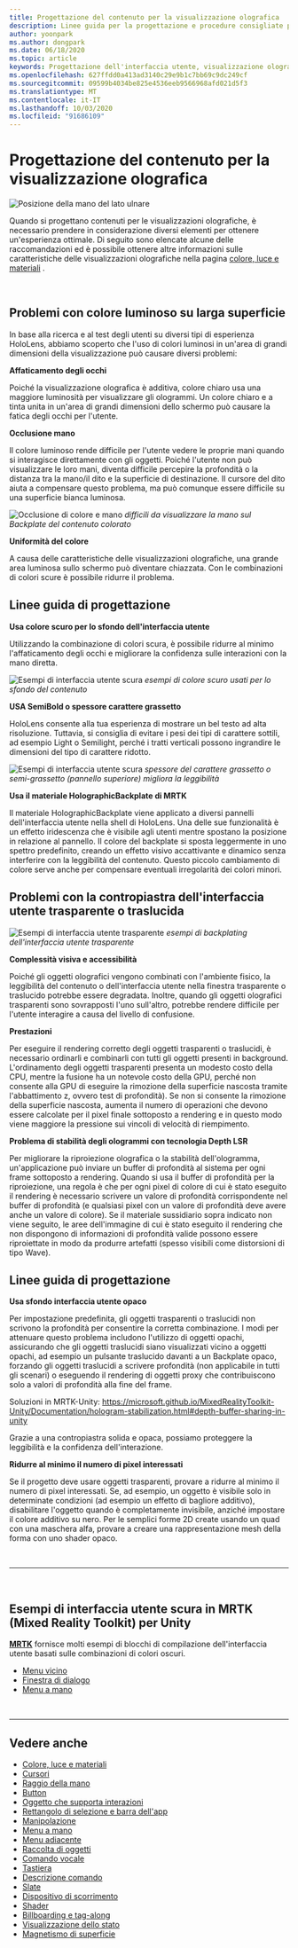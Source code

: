 ```yaml
---
title: Progettazione del contenuto per la visualizzazione olografica
description: Linee guida per la progettazione e procedure consigliate per la visualizzazione olografica
author: yoonpark
ms.author: dongpark
ms.date: 06/18/2020
ms.topic: article
keywords: Progettazione dell'interfaccia utente, visualizzazione olografica, progettazione del contenuto, tema scuro, tema chiaro
ms.openlocfilehash: 627ffdd0a413ad3140c29e9b1c7bb69c9dc249cf
ms.sourcegitcommit: 09599b4034be825e4536eeb9566968afd021d5f3
ms.translationtype: MT
ms.contentlocale: it-IT
ms.lasthandoff: 10/03/2020
ms.locfileid: "91686109"
---
```

# <a name="designing-content-for-holographic-display"></a>Progettazione del contenuto per la visualizzazione olografica

![Posizione della mano del lato ulnare](images/UX_Hero_DarkTheme.jpg)

Quando si progettano contenuti per le visualizzazioni olografiche, è necessario prendere in considerazione diversi elementi per ottenere un'esperienza ottimale. Di seguito sono elencate alcune delle raccomandazioni ed è possibile ottenere altre informazioni sulle caratteristiche delle visualizzazioni olografiche nella pagina [colore, luce e materiali](color-light-and-materials.md) .

<br>

## <a name="challenges-with-bright-color-on-a-large-surface"></a>Problemi con colore luminoso su larga superficie 
In base alla ricerca e al test degli utenti su diversi tipi di esperienza HoloLens, abbiamo scoperto che l'uso di colori luminosi in un'area di grandi dimensioni della visualizzazione può causare diversi problemi: 

**Affaticamento degli occhi** 

Poiché la visualizzazione olografica è additiva, colore chiaro usa una maggiore luminosità per visualizzare gli ologrammi. Un colore chiaro e a tinta unita in un'area di grandi dimensioni dello schermo può causare la fatica degli occhi per l'utente. 

**Occlusione mano** 

Il colore luminoso rende difficile per l'utente vedere le proprie mani quando si interagisce direttamente con gli oggetti. Poiché l'utente non può visualizzare le loro mani, diventa difficile percepire la profondità o la distanza tra la mano/il dito e la superficie di destinazione. Il cursore del dito aiuta a compensare questo problema, ma può comunque essere difficile su una superficie bianca luminosa. 

![Occlusione di colore e mano ](images/color_handocclusion.jpg)
 *difficili da visualizzare la mano sul Backplate del contenuto colorato*

**Uniformità del colore**

A causa delle caratteristiche delle visualizzazioni olografiche, una grande area luminosa sullo schermo può diventare chiazzata. Con le combinazioni di colori scure è possibile ridurre il problema. 

## <a name="design-guidelines"></a>Linee guida di progettazione

**Usa colore scuro per lo sfondo dell'interfaccia utente**

Utilizzando la combinazione di colori scura, è possibile ridurre al minimo l'affaticamento degli occhi e migliorare la confidenza sulle interazioni con la mano diretta. 

![Esempi di interfaccia utente scura ](images/color_dark_examples.jpg)
 *esempi di colore scuro usati per lo sfondo del contenuto*

**USA SemiBold o spessore carattere grassetto**

HoloLens consente alla tua esperienza di mostrare un bel testo ad alta risoluzione. Tuttavia, si consiglia di evitare i pesi dei tipi di carattere sottili, ad esempio Light o Semilight, perché i tratti verticali possono ingrandire le dimensioni del tipo di carattere ridotto. 

![Esempi di interfaccia utente scura ](images/color_font_examples.jpg)
 *spessore del carattere grassetto o semi-grassetto (pannello superiore) migliora la leggibilità*

**Usa il materiale HolographicBackplate di MRTK**

Il materiale HolographicBackplate viene applicato a diversi pannelli dell'interfaccia utente nella shell di HoloLens. Una delle sue funzionalità è un effetto iridescenza che è visibile agli utenti mentre spostano la posizione in relazione al pannello. Il colore del backplate si sposta leggermente in uno spettro predefinito, creando un effetto visivo accattivante e dinamico senza interferire con la leggibilità del contenuto. Questo piccolo cambiamento di colore serve anche per compensare eventuali irregolarità dei colori minori. 


## <a name="challenges-with-transparent-or-translucent-ui-backplate"></a>Problemi con la contropiastra dell'interfaccia utente trasparente o traslucida 
![Esempi di interfaccia utente trasparente ](images/color_transparent_examples.jpg)
 *esempi di backplating dell'interfaccia utente trasparente*

**Complessità visiva e accessibilità**

Poiché gli oggetti olografici vengono combinati con l'ambiente fisico, la leggibilità del contenuto o dell'interfaccia utente nella finestra trasparente o traslucido potrebbe essere degradata. Inoltre, quando gli oggetti olografici trasparenti sono sovrapposti l'uno sull'altro, potrebbe rendere difficile per l'utente interagire a causa del livello di confusione.

**Prestazioni**

Per eseguire il rendering corretto degli oggetti trasparenti o traslucidi, è necessario ordinarli e combinarli con tutti gli oggetti presenti in background. L'ordinamento degli oggetti trasparenti presenta un modesto costo della CPU, mentre la fusione ha un notevole costo della GPU, perché non consente alla GPU di eseguire la rimozione della superficie nascosta tramite l'abbattimento z, ovvero test di profondità). Se non si consente la rimozione della superficie nascosta, aumenta il numero di operazioni che devono essere calcolate per il pixel finale sottoposto a rendering e in questo modo viene maggiore la pressione sui vincoli di velocità di riempimento.

**Problema di stabilità degli ologrammi con tecnologia Depth LSR**

Per migliorare la riproiezione olografica o la stabilità dell'ologramma, un'applicazione può inviare un buffer di profondità al sistema per ogni frame sottoposto a rendering. Quando si usa il buffer di profondità per la riproiezione, una regola è che per ogni pixel di colore di cui è stato eseguito il rendering è necessario scrivere un valore di profondità corrispondente nel buffer di profondità (e qualsiasi pixel con un valore di profondità deve avere anche un valore di colore). Se il materiale sussidiario sopra indicato non viene seguito, le aree dell'immagine di cui è stato eseguito il rendering che non dispongono di informazioni di profondità valide possono essere riproiettate in modo da produrre artefatti (spesso visibili come distorsioni di tipo Wave).


## <a name="design-guidelines"></a>Linee guida di progettazione
**Usa sfondo interfaccia utente opaco**

Per impostazione predefinita, gli oggetti trasparenti o traslucidi non scrivono la profondità per consentire la corretta combinazione. I modi per attenuare questo problema includono l'utilizzo di oggetti opachi, assicurando che gli oggetti traslucidi siano visualizzati vicino a oggetti opachi, ad esempio un pulsante traslucido davanti a un Backplate opaco, forzando gli oggetti traslucidi a scrivere profondità (non applicabile in tutti gli scenari) o eseguendo il rendering di oggetti proxy che contribuiscono solo a valori di profondità alla fine del frame.

Soluzioni in MRTK-Unity: https://microsoft.github.io/MixedRealityToolkit-Unity/Documentation/hologram-stabilization.html#depth-buffer-sharing-in-unity  

Grazie a una contropiastra solida e opaca, possiamo proteggere la leggibilità e la confidenza dell'interazione.

**Ridurre al minimo il numero di pixel interessati**

Se il progetto deve usare oggetti trasparenti, provare a ridurre al minimo il numero di pixel interessati. Se, ad esempio, un oggetto è visibile solo in determinate condizioni (ad esempio un effetto di bagliore additivo), disabilitare l'oggetto quando è completamente invisibile, anziché impostare il colore additivo su nero. Per le semplici forme 2D create usando un quad con una maschera alfa, provare a creare una rappresentazione mesh della forma con uno shader opaco. 

<br/>

---

<br/>

## <a name="dark-ui-examples-in-mrtk-mixed-reality-toolkit-for-unity"></a>Esempi di interfaccia utente scura in MRTK (Mixed Reality Toolkit) per Unity
**[MRTK](https://github.com/Microsoft/MixedRealityToolkit-Unity)** fornisce molti esempi di blocchi di compilazione dell'interfaccia utente basati sulle combinazioni di colori oscuri.

* [Menu vicino](https://microsoft.github.io/MixedRealityToolkit-Unity/Documentation/README_NearMenu.html)
* [Finestra di dialogo](https://microsoft.github.io/MixedRealityToolkit-Unity/Assets/MRTK/SDK/Experimental/Dialog/README_Dialog.html)
* [Menu a mano](https://microsoft.github.io/MixedRealityToolkit-Unity/Documentation/README_HandMenu.html)


<br>

---


## <a name="see-also"></a>Vedere anche
* [Colore, luce e materiali](color-light-and-materials.md)
* [Cursori](cursors.md)
* [Raggio della mano](point-and-commit.md)
* [Button](button.md)
* [Oggetto che supporta interazioni](interactable-object.md)
* [Rettangolo di selezione e barra dell'app](app-bar-and-bounding-box.md)
* [Manipolazione](direct-manipulation.md)
* [Menu a mano](hand-menu.md)
* [Menu adiacente](near-menu.md)
* [Raccolta di oggetti](object-collection.md)
* [Comando vocale](voice-input.md)
* [Tastiera](keyboard.md)
* [Descrizione comando](tooltip.md)
* [Slate](slate.md)
* [Dispositivo di scorrimento](slider.md)
* [Shader](shader.md)
* [Billboarding e tag-along](billboarding-and-tag-along.md)
* [Visualizzazione dello stato](progress.md)
* [Magnetismo di superficie](surface-magnetism.md)
